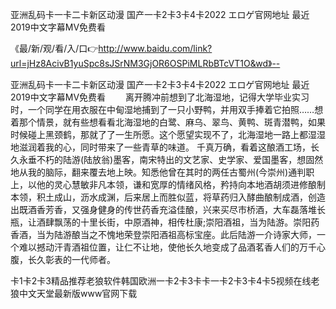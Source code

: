 亚洲乱码卡一卡二卡新区动漫
国产一卡2卡3卡4卡2022
エロゲ官网地址
最近2019中文字幕MV免费看


《最/新/观/看/入/口👉http://www.baidu.com/link?url=jHz8AcivB1yuSpc8sJSrNM3GjOR6OSPiMLRbBTcVT1O&wd》--

亚洲乱码卡一卡二卡新区动漫
国产一卡2卡3卡4卡2022
エロゲ官网地址
最近2019中文字幕MV免费看
　　离开腾冲前想到了北海湿地，记得大学毕业实习时，一个同学在用衣服在中甸湿地捕到了一只小野鸭，并用双手捧着它拍照……想着那个情景，就有些想看看北海湿地的白鹭、麻乌、翠鸟、黄鸭、斑青潜鸭，如果时候碰上黑颈鹤，那就了了一生所愿。这个愿望实现不了，北海湿地一路上都湿湿地滋润着我的心，同时带来了一些青草的味道。
千真万确，看着这酿酒工场，长久永垂不朽的陆游(陆放翁)墨客，南宋特出的文艺家、史学家、爱国墨客，想固然地从我的脑际，翻来覆去地上映。知悉他曾在其时的两任古蜀州(今崇州)通判职上，以他的灵心慧敏非凡本领，谦和宽厚的情绪风格，矜持向本地酒胡须进修酿制本领，积土成山，沥水成渊，后来居上而胜似蓝，将草药归入酵曲酿制成酒，创造出既酒香芳香，又强身健身的传世药香充溢佳酿，兴来买尽市桥酒，大车磊落堆长瓶，让酒肆飘荡的十里长街，中原酒神，相传杜康;崇阳酒祖，当为陆游。崇阳药香酒，当为陆游酿当之不愧地荣登崇阳酒祖高标宝座。此后陆游一介诗家大师，一个难以撼动汗青酒祖位置，让仁不让地，使他长久地变成了品酒茗香人们的万千心腹，长久彰表的一代师者。





卡1卡2卡3精品推荐老狼软件韩国欧洲一卡2卡3卡卡一卡2卡3卡4卡5视频在线老狼中文天堂最新版www官网下载
